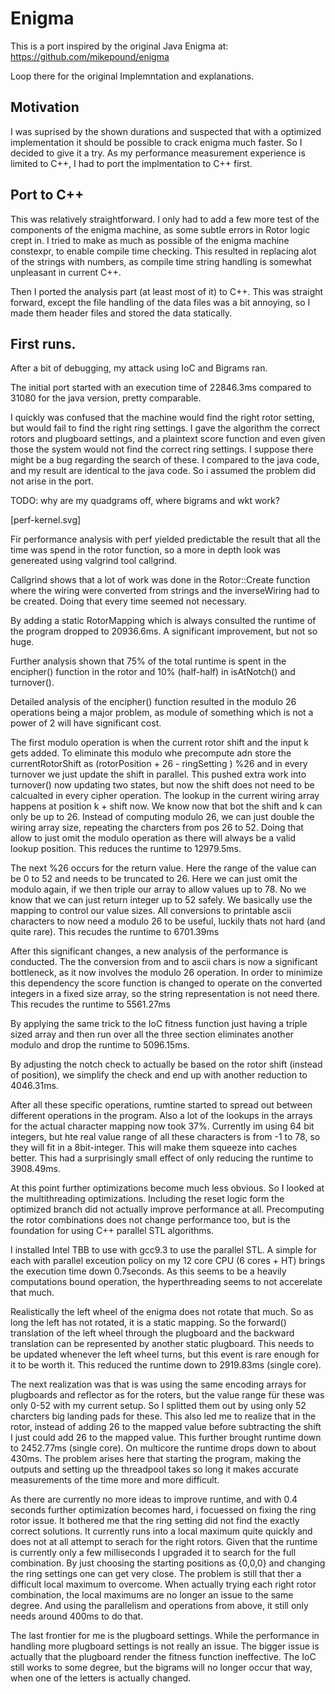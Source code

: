 # Enigma

This is a port inspired by the original Java Enigma at: https://github.com/mikepound/enigma

Loop there for the original Implemntation and explanations.

## Motivation 

I was suprised by the shown durations and suspected that with a optimized implementation it should be possible to crack enigma much faster. So I decided to give it a try. 
As my performance measurement experience is limited to C++, I had to port the implmentation to C++ first. 

## Port to C++ 

This was relatively straightforward. 
I only had to add a few more test of the components of the enigma machine, as some subtle errors in Rotor logic crept in. 
I tried to make as much as possible of the enigma machine constexpr, to enable compile time checking. This resulted in replacing alot of the strings with numbers, as compile time string handling is somewhat unpleasant in current C++. 

Then I ported the analysis part (at least most of it) to C++. This was straight forward, except the file handling of the data files was a bit annoying, so I made them header files and stored the data statically. 

## First runs. 

After a bit of debugging, my attack using IoC and Bigrams ran. 

The initial port started with an execution time of 22846.3ms compared to 31080 for the java version, pretty comparable.

I quickly was confused that the machine would find the right rotor setting, but would fail to find the right ring settings. 
I gave the algorithm the correct rotors and plugboard settings, and a plaintext score function and even given those the system would not find the correct ring settings. 
I suppose there might be a bug regarding the search of these. I compared to the java code, and my result are identical to the java code. So i assumed the problem did not arise in the port.

TODO: why are my quadgrams off, where bigrams and wkt work?

[perf-kernel.svg]

Fir performance analysis with perf yielded predictable the result that all the time was spend in the rotor function, so a more in depth look was genereated using valgrind tool callgrind. 

Callgrind shows that a lot of work was done in the Rotor::Create function where the wiring were converted from strings and the inverseWiring had to be created. Doing that every time seemed not necessary.

By adding a static RotorMapping which is always consulted the runtime of the program dropped to 20936.6ms. A significant improvement, but not so huge.

Further analysis shown that 75% of the total runtime is spent in the encipher() function in the rotor and 10% (half-half) in isAtNotch() and turnover().

Detailed analysis of the encipher() function resulted in the modulo 26 operations being a major problem, as module of something which is not a power of 2 will have significant cost. 

The first modulo operation is when the current rotor shift and the input k gets added. To eliminate this modulo whe precompute adn store the currentRotorShift  as (rotorPosition  + 26 - ringSetting ) %26 and in every turnover we just update the shift in parallel. This pushed extra work into turnover() now updating two states, but now the shift does not need to be calcualted in every cipher operation.
The lookup in the current wiring array happens at position k + shift now. 
We know now that bot the shift and k can only be up to 26.
Instead of computing modulo 26, we can just double the wiring array size, repeating the charcters from pos 26 to 52. 
Doing that allow to just omit the modulo operation as there will always be a valid lookup position. 
This reduces the runtime to 12979.5ms.

The next %26 occurs for the return value. Here the range of the value can be 0 to 52 and needs to be truncated to 26. 
Here we can just omit the modulo again, if we then triple our array to allow values up to 78. No we know that we can just return integer up to 52 safely. 
We basically use the mapping to control our value sizes. All conversions to printable ascii characters to now need a modulo 26 to be useful, luckily thats not hard (and quite rare).
This recudes the runtime to 6701.39ms

After this significant changes, a new analysis of the performance is conducted.
The the conversion from and to ascii chars is now a significant bottleneck, as it now involves the modulo 26 operation. 
In order to minimize this dependency the score function is changed to operate 
on the converted integers in a fixed size array, so the string representation is not need there.
This recudes the runtime to 5561.27ms

By applying the same trick to the IoC fitness function just having a triple sized array and then run over all the three section eliminates another modulo and drop the runtime to 5096.15ms.

By adjusting the notch check to actually be based on the rotor shift (instead of position), we simplify the check and end up with another reduction to 4046.31ms.

After all these specific operations, rumtine started to spread out between different operations in the program. Also a lot of the lookups in the arrays for the actual character mapping now took 37%. Currently im using 64 bit integers, but hte real value range of all these characters is from -1 to 78, so they will fit in a 8bit-integer. This will make them squeeze into caches better.
This had a surprisingly small effect of only reducing the runtime to 3908.49ms.

At this point further optimizations become much less obvious. 
So I looked at the multithreading optimizations. Including the reset logic form 
the optimized branch did not actually improve performance at all. 
Precomputing the rotor combinations does not change performance too, but is the 
foundation for using C++ parallel STL algorithms. 

I installed Intel TBB to use with gcc9.3 to use the parallel STL.
A simple for each with parallel exceution policy on my 12 core CPU (6 cores + HT) brings the execution time down 0.7seconds. As this seems to be a heavily computations bound operation, the hyperthreading seems to not accerelate that much.

Realistically the left wheel of the enigma does not rotate that much. So as long the left has not rotated, it is a static mapping. So the forward() translation of the left wheel through the plugboard and the backward translation can be represented by another static plugboard. This needs to be updated whenever the left wheel turns, but this event is rare enough for it to be worth it. 
This reduced the runtime down to 2919.83ms (single core).

The next realization was that is was using the same encoding arrays for plugboards and reflector as for the roters, but the value range für these was only 0-52 with my current setup. 
So I splitted them out by using only 52 charcters big landing pads for these. 
This also led me to realize that in the rotor, instead of adding 26 to the mapped value before subtracting the shift I just could add 26 to the mapped value. 
This further brought runtime down to 2452.77ms (single core).
On multicore the runtime drops down to about 430ms. The problem arises here that starting the program, making the outputs and setting up the threadpool takes so long it makes accurate measurements of the time more and more difficult.

As there are currently no more ideas to improve runtime, and with 0.4 seconds further optimization becomes hard, i focuessed on fixing the ring rotor issue. 
It bothered me that the ring setting did not find the exactly correct solutions.
It currently runs into a local maximum quite quickly and does not at all attempt to serach for the right rotors. Given that the runtime is currently only a few milliseconds I upgraded it to search for the full combination. 
By just choosing the starting positions as {0,0,0} and changing the ring settings one can get very close. The problem is still that ther a difficult local maximum to overcome.
When actually trying each right rotor combination, the local maximums are no longer an issue to the same degree. And using the parallelism and operations from above, it still only needs around 400ms to do that.

The last frontier for me is the plugboard settings. While the performance in handling more plugboard settings is not really an issue. The bigger issue is actually that the plugboard render the fitness function ineffective. The IoC
still works to some degree, but the bigrams will no longer occur that way, 
when one of the letters is actually changed.
